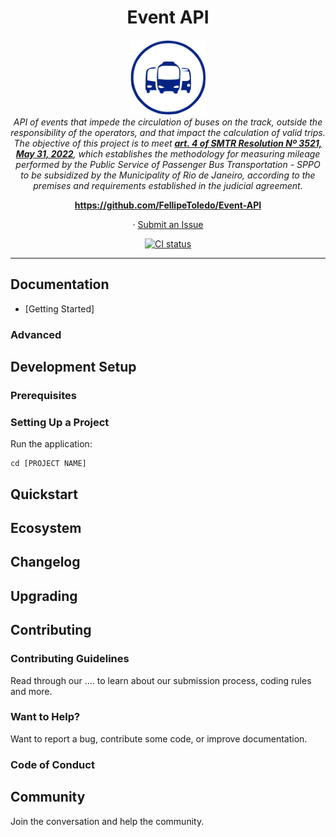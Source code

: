 <h1 align="center">Event API</h1>

<p align="center">
  <img src="https://github.com/FellipeToledo/common-files/blob/main/bus-logo-vec-blue.png" alt="bus-logo" width="120px" height="120px"/>
  <br>
  <i>API of events that impede the circulation of buses on the track, outside the responsibility of the operators, and that impact the calculation of valid trips.</i>
  <i>The objective of this project is to meet <a href="https://doweb.rio.rj.gov.br/"><strong>art. 4 of SMTR Resolution Nº 3521, May 31, 2022</strong></a>, which establishes the methodology for measuring mileage performed by the Public Service of Passenger Bus Transportation - SPPO to be subsidized by the Municipality of Rio de Janeiro, according to the premises and
requirements established in the judicial agreement.</i>
  <br>
</p>

<p align="center">
  <a href="https://github.com/FellipeToledo/Event-API"><strong>https://github.com/FellipeToledo/Event-API</strong></a>
  <br>
</p>

<p align="center">
  ·
  <a href="https://github.com/FellipeToledo/Event-API/issues">Submit an Issue</a>
</p>

<p align="center">
  <a href="https://app.circleci.com/pipelines/github/FellipeToledo/Event-API">
    <img src="https://img.shields.io/circleci/build/github/angular/angular/main.svg?logo=circleci&logoColor=fff&label=CircleCI" alt="CI status" />
  </a>
</p>

<hr>

## Documentation

- [Getting Started]

### Advanced


## Development Setup

### Prerequisites


### Setting Up a Project



Run the application:

```
cd [PROJECT NAME]
```


## Quickstart



## Ecosystem



## Changelog


## Upgrading



## Contributing

### Contributing Guidelines

Read through our .... to learn about our submission process, coding rules and more.

### Want to Help?

Want to report a bug, contribute some code, or improve documentation.

### Code of Conduct


## Community

Join the conversation and help the community.


